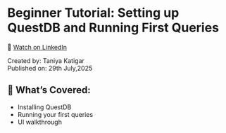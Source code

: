 # Beginner Tutorial: Setting up QuestDB and Running First Queries

🎥 [Watch on LinkedIn](https://www.linkedin.com/posts/taniya-katigar-a731bb360_questdb-timeseries-realtimedata-activity-7356008343586455552-y0l8?utm_source=share&utm_medium=member_desktop&rcm=ACoAAFm7FzcBwZaLpHvfBEwRdyzbjgAXM5rbY38)

Created by: Taniya Katigar  
Published on: 29th July,2025

## 🔹 What’s Covered:
- Installing QuestDB
- Running your first queries
- UI walkthrough
